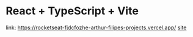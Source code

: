 # React + TypeScript + Vite

link:  https://rocketseat-fjdcfozhe-arthur-filipes-projects.vercel.app/
<a href="http://rocketseat-fjdcfozhe-arthur-filipes-projects.vercel.app/" target="_blank" rel="noopener noreferrer">site</a>
